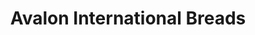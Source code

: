 ---
title: "Avalon International Breads"
url: /detroit/avalon-international-breads/
shop: bakery
---